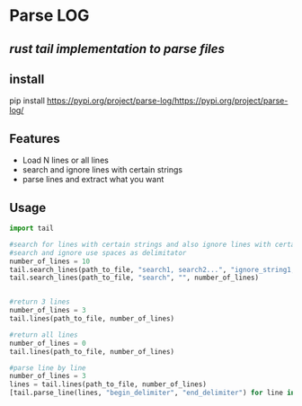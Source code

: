 # Parse LOG
## _rust tail implementation to parse files_

## install
pip install https://pypi.org/project/parse-log/https://pypi.org/project/parse-log/

## Features

- Load N lines or all lines
- search and ignore lines with certain strings
- parse lines and extract what you want

## Usage
```python
import tail

#search for lines with certain strings and also ignore lines with certain strings
#search and ignore use spaces as delimitator
number_of_lines = 10
tail.search_lines(path_to_file, "search1, search2...", "ignore_string1, ignore_string2...", number_of_lines)
tail.search_lines(path_to_file, "search", "", number_of_lines)


#return 3 lines
number_of_lines = 3
tail.lines(path_to_file, number_of_lines)

#return all lines
number_of_lines = 0
tail.lines(path_to_file, number_of_lines)

#parse line by line
number_of_lines = 3
lines = tail.lines(path_to_file, number_of_lines)
[tail.parse_line(lines, "begin_delimiter", "end_delimiter") for line in lines]
```
